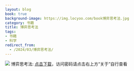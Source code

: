 ```yaml
---
layout: blog
book: true
background-image: https://img.locyoo.com/book博弈思考法.jpg
category: 书籍
title: 博弈思考法
tags:
- 书籍
- 科学
redirect_from:
  - /2024/03/博弈思考法/
---
```

![](https://img.locyoo.com/book博弈思考法.jpg)
博弈思考法: <a name = "ref1" href="https://url18.ctfile.com/f/50983618-1319973211-a80728?p=3619">点击下载</a>，访问密码请点击右上方“关于”自行查看